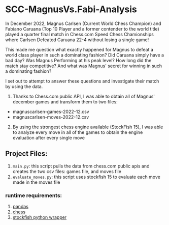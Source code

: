# SCC-MagnusVs.Fabi-Analysis


In December 2022, Magnus Carlsen (Current World Chess Champion) and Fabiano Caruana (Top 10 Player and a former contender to the world title) played a quarter final match in Chess.com Speed Chess Chamionships where Carlsen Defeated Caruana 22-4 without losing a single game!

This made me question what exactly happened for Magnus to defeat a world class player in such a dominating fashion? Did Caruana simply have a bad day? Was Magnus Performing at his peak level? How long did the match stay competitive? And what was Magnus' secret for winning in such a dominating fashion?

I set out to attempt to answer these questions and investigate their match by using the data.

1. Thanks to Chess.com public API, I was able to obtain all of Magnus' december games and transform them to two files:
  - magnuscarlsen-games-2022-12.csv
  - magnuscarlsen-moves-2022-12.csv
2. By using the strongest chess engine available (StockFish 15), I was able to analyze every move in all of the games to obtain the engine evaluation after every single move



## Project Files:
  1. `main.py`: this script pulls the data from chess.com public apis and creates the two csv files: games file, and moves file
  2. `evaluate_moves.py`: this script uses stockfish 15 to evaluate each move made in the moves file
  
 
### runtime requirements:

  1. [pandas](https://pandas.pydata.org/)
  2. [chess](https://python-chess.readthedocs.io/en/latest/#)
  3. [stockfish python wrapper](https://pypi.org/project/stockfish/) 
